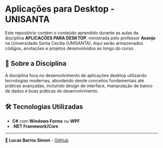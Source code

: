 # Aplicações para Desktop - UNISANTA

Este repositório contém o conteúdo aprendido durante as aulas da disciplina **APLICAÇÕES PARA DESKTOP**, ministrada pelo professor **Asenjo** na Universidade Santa Cecília (UNISANTA). Aqui serão armazenados códigos, anotações e projetos desenvolvidos ao longo do curso.

## 📌 Sobre a Disciplina

A disciplina foca no desenvolvimento de aplicações desktop utilizando tecnologias modernas, abordando desde conceitos fundamentais até práticas avançadas, incluindo design de interface, manipulação de banco de dados e boas práticas de desenvolvimento.

## 🛠 Tecnologias Utilizadas

- **C#** com **Windows Forms** ou **WPF**
- **.NET Framework/Core**

---

📌 **Lucas Barros Simon** - [GitHub](https://github.com/lucasweacked)
